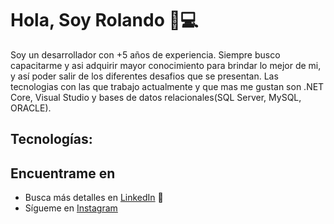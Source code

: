# Hola, Soy Rolando 👋💻

Soy un desarrollador con +5 años de experiencia. Siempre busco capacitarme y asi adquirir mayor conocimiento para brindar lo mejor de mi, y así poder salir de los diferentes desafios que se presentan. Las tecnologias con las que trabajo actualmente y que mas me gustan son .NET Core, Visual Studio y bases de datos relacionales(SQL Server, MySQL, ORACLE).

## Tecnologías:

## Encuentrame en
- Busca más detalles en <a href="https://www.linkedin.com/in/rolandoayalaquiroga/">LinkedIn</a> 💼
- Sígueme en <a href="">Instagram</a>
